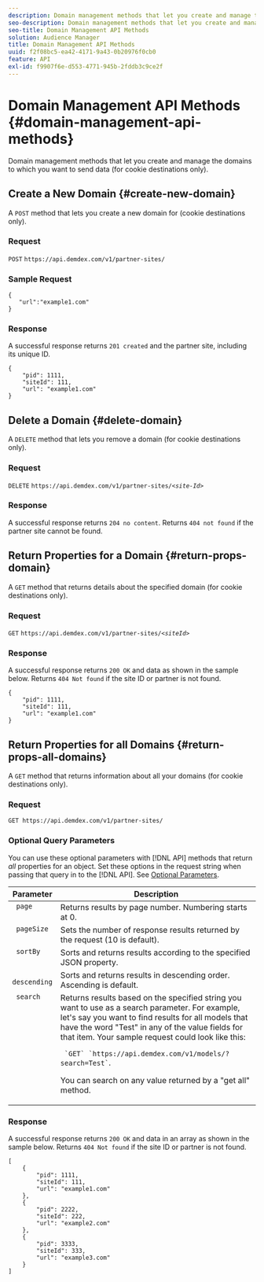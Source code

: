 ```yaml
---
description: Domain management methods that let you create and manage the domains to which you want to send data (for cookie destinations only).
seo-description: Domain management methods that let you create and manage the domains to which you want to send data (for cookie destinations only).
seo-title: Domain Management API Methods
solution: Audience Manager
title: Domain Management API Methods
uuid: f2f08bc5-ea42-4171-9a43-0b20976f0cb0
feature: API
exl-id: f9907f6e-d553-4771-945b-2fddb3c9ce2f
---
```

# Domain Management API Methods {#domain-management-api-methods}

Domain management methods that let you create and manage the domains to which you want to send data (for cookie destinations only).

<!-- c_partner_site.xml -->

## Create a New Domain {#create-new-domain}

A `POST` method that lets you create a new domain for (cookie destinations only).

<!-- r_post_new_partner_site.xml -->

### Request

`POST` `https://api.demdex.com/v1/partner-sites/`

### Sample Request

```
{
   "url":"example1.com"
}
```

### Response

A successful response returns `201 created` and the partner site, including its unique ID.

```
{
    "pid": 1111,
    "siteId": 111,
    "url": "example1.com"
}
```

## Delete a Domain {#delete-domain}

A `DELETE` method that lets you remove a domain (for cookie destinations only).

<!-- r_delete_partner_site.xml -->

### Request

`DELETE` `https://api.demdex.com/v1/partner-sites/`*`<site-Id>`*

### Response

A successful response returns `204 no content`. Returns `404 not found` if the partner site cannot be found.

## Return Properties for a Domain {#return-props-domain}

A `GET` method that returns details about the specified domain (for cookie destinations only).

<!-- r_get_partner_site.xml -->

### Request

`GET` `https://api.demdex.com/v1/partner-sites/`*`<siteId>`*

### Response

A successful response returns `200 OK` and data as shown in the sample below. Returns `404 Not found` if the site ID or partner is not found.

```
{
    "pid": 1111,
    "siteId": 111,
    "url": "example1.com"
}
```

## Return Properties for all Domains {#return-props-all-domains}

A `GET` method that returns information about all your domains (for cookie destinations only).

<!-- r_get_partner_sites.xml -->

### Request

`GET https://api.demdex.com/v1/partner-sites/`

### Optional Query Parameters

You can use these optional parameters with [!DNL API] methods that return *all* properties for an object. Set these options in the request string when passing that query in to the [!DNL API]. See [Optional Parameters](../../api/rest-api-main/aam-api-getting-started.md#optional-api-query-parameters).  

<table id="table_B05A8EE22C9A4C72B84A8479E1AB7D0A"> 
 <thead> 
  <tr> 
   <th colname="col1" class="entry"> Parameter </th> 
   <th colname="col2" class="entry"> Description </th> 
  </tr>
 </thead>
 <tbody> 
  <tr valign="top"> 
   <td colname="col1"><code> page</code> </td> 
   <td colname="col2"> Returns results by page number. Numbering starts at 0. </td> 
  </tr> 
  <tr valign="top"> 
   <td colname="col1"><code> pageSize</code> </td> 
   <td colname="col2"> Sets the number of response results returned by the request (10 is default). </td>
  </tr>
  <tr valign="top"> 
   <td colname="col1"><code> sortBy</code> </td> 
   <td colname="col2"> Sorts and returns results according to the specified JSON property. </td>
  </tr>
  <tr valign="top"> 
   <td colname="col1"><code> descending</code> </td>
   <td colname="col2"> Sorts and returns results in descending order. Ascending is default. </td>
  </tr>
  <tr valign="top">
   <td colname="col1"><code> search</code> </td>
   <td colname="col2">Returns results based on the specified string you want to use as a search parameter. For example, let's say you want to find results for all models that have the word "Test" in any of the value fields for that item. Your sample request could look like this: <p><code> `GET` `https://api.demdex.com/v1/models/?search=Test`</code>. </p> <p>You can search on any value returned by a "get all" method. </p> </td>
  </tr> 
 </tbody> 
</table>

### Response

A successful response returns `200 OK` and data in an array as shown in the sample below. Returns `404 Not found` if the site ID or partner is not found.

```
[
    {
        "pid": 1111,
        "siteId": 111,
        "url": "example1.com"
    },
    {
        "pid": 2222,
        "siteId": 222,
        "url": "example2.com"
    },
    {
        "pid": 3333,
        "siteId": 333,
        "url": "example3.com"
    }
]
```
